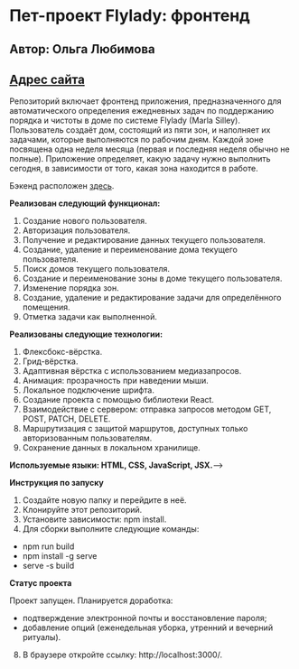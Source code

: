 # **Пет-проект Flylady: фронтенд**

## Автор: Ольга Любимова

## [Адрес сайта](https://aelia.website/)

Репозиторий включает фронтенд приложения, предназначенного для автоматического определения ежедневных задач по поддержанию порядка и чистоты в доме по системе Flylady (Marla Silley). Пользователь создаёт дом, состоящий из пяти зон, и наполняет их задачами, которые выполняются по рабочим дням. Каждой зоне посвящена одна неделя месяца (первая и последняя неделя обычно не полные). Приложение определяет, какую задачу нужно выполнить сегодня, в зависимости от того, какая зона находится в работе.

Бэкенд расположен [здесь](https://github.com/Aelia5/flylady-backend).

**Реализован следующий функционал:**

1. Создание нового пользователя.
2. Авторизация пользователя.
3. Получение и редактирование данных текущего пользователя.
4. Создание, удаление и переименование дома текущего пользователя.
5. Поиск домов текущего пользователя.
6. Создание и переименование зоны в доме текущего пользователя.
7. Изменение порядка зон.
8. Создание, удаление и редактирование задачи для определённого помещения.
9. Отметка задачи как выполненной.

**Реализованы следующие технологии:**

1. Флексбокс-вёрстка.
2. Грид-вёрстка.
3. Адаптивная вёрстка с использованием медиазапросов.
4. Анимация: прозрачность при наведении мыши.
5. Локальное подключение шрифта.
6. Создание проекта с помощью библиотеки React.
7. Взаимодействие с сервером: отправка запросов методом GET, POST, PATCH, DELETE.
8. Маршрутизация с защитой маршрутов, доступных только авторизованным пользователям.
9. Сохранение данных в локальном хранилище.

**Используемые языки: HTML, CSS, JavaScript, JSX.**-->

**Инструкция по запуску**

1. Создайте новую папку и перейдите в неё.
2. Клонируйте этот репозиторий.
3. Установите зависимости: npm install.
4. Для сборки выполните следующие команды:

- npm run build
- npm install -g serve
- serve -s build


**Статус проекта**

Проект запущен.
Планируется доработка: 
- подтверждение электронной почты и восстановление пароля;
- добавление опций (еженедельная уборка, утренний и вечерний ритуалы).
8. В браузере откройте ссылку: http://localhost:3000/.
